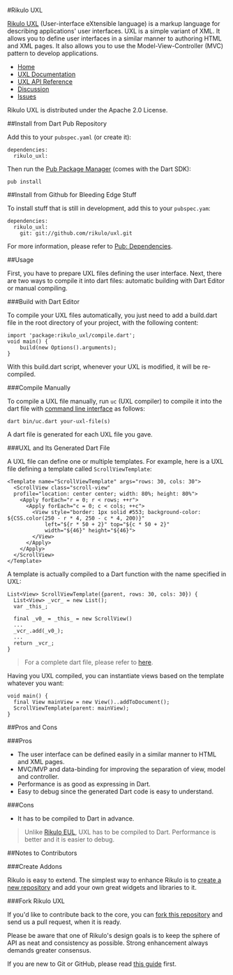 #Rikulo UXL

[Rikulo UXL](http://rikulo.org) (User-interface eXtensible language) is a markup language for describing applications' user interfaces. UXL is a simple variant of XML. It allows you to define user interfaces in a similar manner to authoring HTML and XML pages. It also allows you to use the Model-View-Controller (MVC) pattern to develop applications.

* [Home](http://rikulo.org)
* [UXL Documentation](http://docs.rikulo.org/rikulo/latest/UXL)
* [UXL API Reference](http://api.rikulo.org/uxl/latest/)
* [Discussion](http://stackoverflow.com/questions/tagged/rikulo)
* [Issues](https://github.com/rikulo/uxl/issues)

Rikulo UXL is distributed under the Apache 2.0 License.

##Install from Dart Pub Repository

Add this to your `pubspec.yaml` (or create it):

    dependencies:
      rikulo_uxl:

Then run the [Pub Package Manager](http://pub.dartlang.org/doc) (comes with the Dart SDK):

    pub install

##Install from Github for Bleeding Edge Stuff

To install stuff that is still in development, add this to your `pubspec.yam`:

    dependencies:
      rikulo_uxl:
        git: git://github.com/rikulo/uxl.git

For more information, please refer to [Pub: Dependencies](http://pub.dartlang.org/doc/pubspec.html#dependencies).

##Usage

First, you have to prepare UXL files defining the user interface. Next, there are two ways to compile it into dart files: automatic building with Dart Editor or manual compiling.

###Build with Dart Editor

To compile your UXL files automatically, you just need to add a build.dart file in the root directory of your project, with the following content:

	import 'package:rikulo_uxl/compile.dart';
	void main() {
		build(new Options().arguments);
	}

With this build.dart script, whenever your UXL is modified, it will be re-compiled.

###Compile Manually

To compile a UXL file manually, run `uc` (UXL compiler) to compile it into the dart file with [command line interface](http://en.wikipedia.org/wiki/Command-line_interface) as follows:

    dart bin/uc.dart your-uxl-file(s)

A dart file is generated for each UXL file you gave.

###UXL and Its Generated Dart File

A UXL file can define one or multiple templates. For example, here is a UXL file defining a template called `ScrollViewTemplate`:

    <Template name="ScrollViewTemplate" args="rows: 30, cols: 30">
      <ScrollView class="scroll-view"
      profile="location: center center; width: 80%; height: 80%">
        <Apply forEach="r = 0; r < rows; ++r">
          <Apply forEach="c = 0; c < cols; ++c">
            <View style="border: 1px solid #553; background-color: ${CSS.color(250 - r * 4, 250 - c * 4, 200)}"
                left="${r * 50 + 2}" top="${c * 50 + 2}"
                width="${46}" height="${46}">
            </View>
          </Apply>
        </Apply>
      </ScrollView>
    </Template>

A template is actually compiled to a Dart function with the name specified in UXL:

    List<View> ScrollViewTemplate({parent, rows: 30, cols: 30}) {
      List<View> _vcr_ = new List();
      var _this_;

      final _v0_ = _this_ = new ScrollView()
      ...
      _vcr_.add(_v0_);
      ...
      return _vcr_;
    }

> For a complete dart file, please refer to [here](https://github.com/rikulo/uxl/blob/master/example/scroll-view/ScrollView.uxl.dart).

Having you UXL compiled, you can instantiate views based on the template whatever you want:

    void main() {
      final View mainView = new View()..addToDocument();
      ScrollViewTemplate(parent: mainView);
    }

##Pros and Cons

###Pros

* The user interface can be defined easily in a similar manner to HTML and XML pages.
* MVC/MVP and data-binding for improving the separation of view, model and controller.
* Performance is as good as expressing in Dart.
* Easy to debug since the generated Dart code is easy to understand.

###Cons

* It has to be compiled to Dart in advance.

> Unlike [Rikulo EUL](https://github.com/rikulo/eul), UXL has to be compiled to Dart. Performance is better and it is easier to debug.

##Notes to Contributors

###Create Addons

Rikulo is easy to extend. The simplest way to enhance Rikulo is to [create a new repository](https://help.github.com/articles/create-a-repo) and add your own great widgets and libraries to it.

###Fork Rikulo UXL

If you'd like to contribute back to the core, you can [fork this repository](https://help.github.com/articles/fork-a-repo) and send us a pull request, when it is ready.

Please be aware that one of Rikulo's design goals is to keep the sphere of API as neat and consistency as possible. Strong enhancement always demands greater consensus.

If you are new to Git or GitHub, please read [this guide](https://help.github.com/) first.
